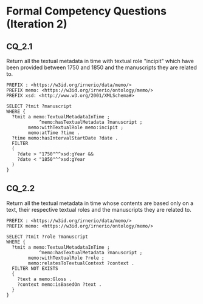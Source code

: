 # Formal Competency Questions (Iteration 2)

## CQ_2.1
Return all the textual metadata in time with textual role "incipit" which have been provided between 1750 and 1850 and the manuscripts they are related to.
```
PREFIX : <https://w3id.org/irnerio/data/memo/>
PREFIX memo: <https://w3id.org/irnerio/ontology/memo/>
PREFIX xsd: <http://www.w3.org/2001/XMLSchema#>

SELECT ?tmit ?manuscript
WHERE {
  ?tmit a memo:TextualMetadataInTime ;
		    ^memo:hasTextualMetadata ?manuscript ;
        memo:withTextualRole memo:incipit ;
        memo:atTime ?time .
  ?time memo:hasIntervalStartDate ?date .
  FILTER
  (
    ?date > "1750"^^xsd:gYear && 
    ?date < "1850"^^xsd:gYear
  )
}
```

## CQ_2.2
Return all the textual metadata in time whose contents are based only on a text, their respective textual roles and the manuscripts they are related to.

```
PREFIX : <https://w3id.org/irnerio/data/memo/>
PREFIX memo: <https://w3id.org/irnerio/ontology/memo/>

SELECT ?tmit ?role ?manuscript
WHERE {
  ?tmit a memo:TextualMetadataInTime ;
		    ^memo:hasTextualMetadata ?manuscript ;
        memo:withTextualRole ?role ;
        memo:relatesToTextualContext ?context .
  FILTER NOT EXISTS
  {
    ?text a memo:Gloss .
    ?context memo:isBasedOn ?text .
  }
}
```
